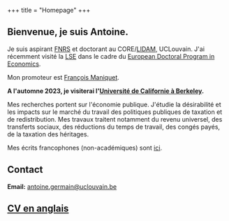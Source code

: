 +++
title = "Homepage"
+++

## Bienvenue, je suis Antoine. 

Je suis aspirant [FNRS](ttps://www.frs-fnrs.be/en/le-fnrs/missions-du-fnrs) et doctorant au CORE/[LIDAM](https://uclouvain.be/en/research-institutes/lidam), UCLouvain. J'ai récemment visité la [LSE](https://www.lse.ac.uk/economics) dans le cadre du [European Doctoral Program in Economics](https://uclouvain.be/en/research-institutes/lidam/core/edp.html).

Mon promoteur est [François Maniquet](https://scholar.google.be/citations?user=cQR8M6IAAAAJ&hl=fr).

**A l'automne 2023, je visiterai l'[Université de Californie à Berkeley](https://www.econ.berkeley.edu/).**

Mes recherches portent sur l'économie publique. J'étudie la désirabilité et les impacts sur le marché du travail des politiques publiques de taxation et de redistribution. Mes travaux traitent notamment du revenu universel, des transferts sociaux, des réductions du temps de travail, des congés payés, de la taxation des héritages. 

Mes écrits francophones (non-académiques) sont [ici](https://antoine-germain.github.io/writing). 

## Contact

**Email:** [antoine.germain@uclouvain.be](mailto:antoine.germain@uclouvain.be)  
<!----  **Adresse postale:**  
Center for Operations Research and Econometrics  
Voie du Roman Pays, 34  
1348 Louvain-la-Neuve  
Belgium   -->
 
##  [CV en anglais](https://antoine-germain.github.io/germain_cv.pdf)
